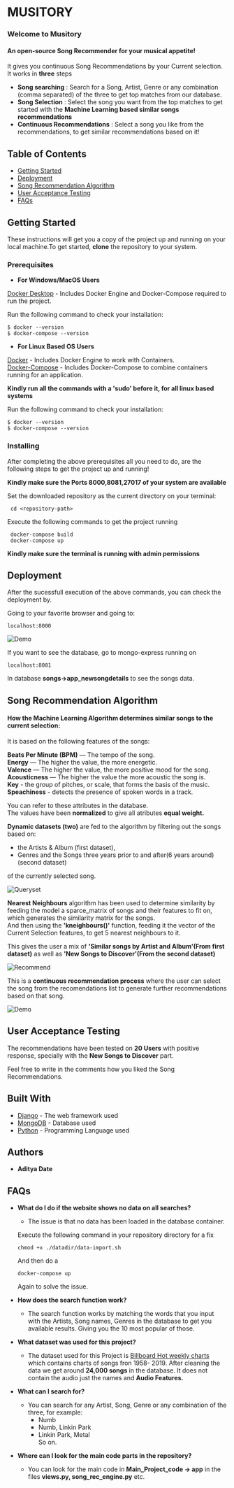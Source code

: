 # MUSITORY

### Welcome to Musitory  
#### An open-source Song Recommender for your musical appetite!
It gives you continuous Song Recommendations by your Current selection.  
It works in __three__ steps 

  *  __Song searching__ : Search for a Song, Artist, Genre or any combination (comma separated) of the three to get top matches from our database.  
  *  __Song Selection__ : Select the song you want from the top matches to get started with the __Machine Learning based similar songs recommendations__  
  *  __Continuous Recommendations__ : Select a song you like from the recommendations, to get similar recommendations based on it!     

## Table of Contents 

- [Getting Started](#getting-started)
- [Deployment](#deployment)
- [Song Recommendation Algorithm](#song-recommendation-algorithm)
- [User Acceptance Testing](#user-acceptance-testing)
- [FAQs](#faqs) 

## Getting Started

These instructions will get you a copy of the project up and running on your local machine.To get started, __clone__ the repository to your system.

### Prerequisites

- __For Windows/MacOS Users__

[Docker Desktop](https://docs.docker.com/desktop/) - Includes Docker Engine and Docker-Compose required to run the project.

Run the following command to check your installation:
```
$ docker --version
$ docker-compose --version
```
- __For Linux Based OS Users__

[Docker](https://docs.docker.com/engine/) - Includes Docker Engine to work with Containers.  
[Docker-Compose](https://docs.docker.com/compose/) - Includes Docker-Compose to combine containers running for an application.

__Kindly run all the commands with a 'sudo' before it, for all linux based systems__

Run the following command to check your installation:
```
$ docker --version
$ docker-compose --version
```
### Installing

After completing the above prerequisites all you need to do, are the following steps to get the project up and running!

**Kindly make sure the Ports 8000,8081,27017 of your system are available**

Set the downloaded repository as the current directory on your terminal:

```
 cd <repository-path>
```

Execute the following commands to get the project running

```
 docker-compose build
 docker-compose up
```

**Kindly make sure the terminal is running with admin permissions**

## Deployment

After the sucessfull execution of the above commands, you can check the deployment by.  

Going to your favorite browser and going to:  

```
localhost:8000
```

![Demo](https://github.com/adityadate1997/song_recomendation_jtp/blob/master/readme_images/Demo.gif?raw=true)

If you want to see the database, go to mongo-express running on

```
localhost:8081
```

In database __songs->app_newsongdetails__ to see the songs data.


## Song Recommendation Algorithm

#### How the Machine Learning Algorithm determines similar songs to the current selection:

It is based on the following features of the songs:  

__Beats Per Minute (BPM)__ — The tempo of the song.  
__Energy__ — The higher the value, the more energetic.   
__Valence__ — The higher the value, the more positive mood for the song.  
__Acousticness__ — The higher the value the more acoustic the song is.  
__Key__ - the group of pitches, or scale, that forms the basis of the music.  
__Speachiness__ - detects the presence of spoken words in a track.

You can refer to these attributes in the database.  
The values have been __normalized__ to give all atributes __equal weight.__  

__Dynamic datasets (two)__ are fed to the algorithm by filtering out the songs based on:   
* the Artists & Album (first dataset),  
* Genres and the Songs three years prior to and after(6 years around) (second dataset)  

of the currently selected song.  

![Queryset](https://github.com/adityadate1997/song_recomendation_jtp/blob/master/readme_images/Queryset.png?raw=true)

__Nearest Neighbours__ algorithm has been used to determine similarity by feeding the model a sparce_matrix of songs and their features to fit on, which generates the similarity matrix for the songs.  
And then using the __'kneighbours()'__ function, feeding it the vector of the Current Selection features, to get 5 nearest neighbours to it.  

This gives the user a mix of __'Similar songs by Artist and Album'(From first dataset)__ as well as __'New Songs to Discover'(From the second dataset)__  

![Recommend](https://github.com/adityadate1997/song_recomendation_jtp/blob/master/readme_images/Recommend.png?raw=true)

This is a __continuous recommendation process__ where the user can select the song from the recomendations list to generate further recommendations based on that song.  

![Demo](https://github.com/adityadate1997/song_recomendation_jtp/blob/master/readme_images/recommendations.gif?raw=true)

## User Acceptance Testing
 
 The recommendations have been tested on __20 Users__ with positive response, specially with the __New Songs to Discover__ part.  

 Feel free to write in the comments how you liked the Song Recommendations.

## Built With

* [Django](https://docs.djangoproject.com/en/3.0/) - The web framework used
* [MongoDB](https://maven.apache.org/) - Database used
* [Python](https://docs.python.org/3/) - Programming Language used

## Authors

* **Aditya Date** 

## FAQs

- __What do I do if the website shows no data on all searches?__
  - The issue is that no data has been loaded in the database container.  
  
   Execute the following command in your repository directory for a fix
  
   ```
   chmod +x ./datadir/data-import.sh
   ```
   And then do a

   ```
   docker-compose up
   ```
   Again to solve the issue.
 
 - __How does the search function work?__
   - The search function works by matching the words that you input with the Artists, Song names, Genres in the database to get you available results. Giving you the 10 most         popular of those.
 - __What dataset was used for this project?__
   - The dataset used for this Project is [Billboard Hot weekly charts](https://data.world/kcmillersean/billboard-hot-100-1958-2017) which contains charts of songs fron 1958-       2019. After cleaning the data we get around __24,000 songs__ in the database. It does not contain the audio just the names and __Audio Features.__
 - __What can I search for?__
   - You can search for any Artist, Song, Genre or any combination of the three, for example:
     - Numb
     - Numb, Linkin Park
     - Linkin Park, Metal  
     So on.
 - __Where can I look for the main code parts in the repository?__
   - You can look for the main code in __Main_Project_code -> app__ in the files __views.py, song_rec_engine.py__ etc.
